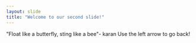 ```yaml
---
layout: slide
title: "Welcome to our second slide!"
---
```

"Float like a butterfly, sting like a bee"- karan
Use the left arrow to go back!
